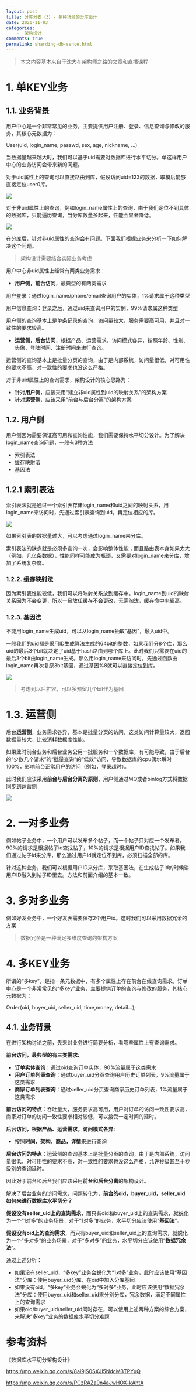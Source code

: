 ```yaml
---
layout: post
title: 分库分表（3）- 多种场景的分库设计
date: 2020-11-03
categories:
    -  架构设计
comments: true
permalink: sharding-db-sence.html
---
```


> 本文内容基本来自于沈大在架构师之路的文章和直播课程

# 1. 单KEY业务

## 1.1. 业务背景

用户中心是一个非常常见的业务，主要提供用户注册、登录、信息查询与修改的服务，其核心元数据为：

User(uid, login_name, passwd, sex, age, nickname, …)

当数据量越来越大时，我们可以基于uid需要对数据库进行水平切分。单这样用户中心的业务访问会带来新的问题。

对于uid属性上的查询可以直接路由到库，假设访问uid=123的数据，取模后能够直接定位user0库。

![](/assets/images/posts/sharding-db/sharding-db-7.png)

对于非uid属性上的查询，例如login_name属性上的查询，由于我们定位不到具体的数据库，只能遍历查询，当分库数量多起来，性能会显著降低。

![](/assets/images/posts/sharding-db/sharding-db-8.png)

在分库后，针对非uid属性的查询会有问题。下面我们根据业务来分析一下如何解决这个问题。

> 架构设计需要结合实际业务考虑

用户中心非uid属性上经常有两类业务需求：

- **用户侧，前台访问**，最典型的有两类需求

用户登录：通过login_name/phone/email查询用户的实体，1%请求属于这种类型

用户信息查询：登录之后，通过uid来查询用户的实例，99%请求属这种类型

用户侧的查询基本上是单条记录的查询，访问量较大，服务需要高可用，并且对一致性的要求较高。

- **运营侧，后台访问**，根据产品、运营需求，访问模式各异，按照年龄、性别、头像、登陆时间、注册时间来进行查询。

运营侧的查询基本上是批量分页的查询，由于是内部系统，访问量很低，对可用性的要求不高，对一致性的要求也没这么严格。

对于非uid属性上的查询需求，架构设计的核心思路为：

- 针对**用户侧**，应该采用“建立非uid属性到uid的映射关系”的架构方案
- 针对**运营侧**，应该采用“前台与后台分离”的架构方案

## 1.2. 用户侧

用户侧因为需要保证高可用和查询性能，我们需要保持水平切分设计。为了解决login_name查询问题，一般有3种方法

- 索引表法
- 缓存映射法
- 基因法

## 1.2.1 索引表法

索引表法就是通过一个索引表存储login_name和uid之间的映射关系，用login_name来访问时，先通过索引表查询到uid，再定位相应的库。

![](/assets/images/posts/sharding-db/sharding-db-9.png)

如果索引表的数据量过大，可以考虑通过login_name来分库。

索引表法的缺点就是必须多查询一次，会影响整体性能；而且路由表本身如果太大（例如，几亿条数据），性能同样可能成为瓶颈，又需要对login_name来分库，增加了系统复杂度。

### 1.2.2. 缓存映射法

因为索引表性能较低，我们可以将映射关系放到缓存中。login_name到uid的映射关系因为不会变更，所以一旦放任缓存不会更改，无需淘汰，缓存命中率超高。

### 1.2.3. 基因法

不能用login_name生成uid，可以从login_name抽取“基因”，融入uid中。

一般我们的uid都是采用ID生成算法生成的64bit的整数，如果我们分8个库，那么uid的最后3个bit就决定了uid基于hash路由到哪个库上。此时我们只需要在uid的最后3个bit由login_name生成。那么用login_name来访问时，先通过函数由login_name再次复原3bit基因，通过基因%8就可以直接定位到库。

![](/assets/images/posts/sharding-db/sharding-db-10.png)

> 考虑到以后扩容，可以多预留几个bit作为基因

# 1.3. 运营侧

后台**运营侧**，业务需求各异，基本是批量分页的访问，这类访问计算量较大，返回数据量较大，比较消耗数据库性能。 

如果此时前台业务和后台业务公用一批服务和一个数据库，有可能导致，由于后台的“少数几个请求”的“批量查询”的“低效”访问，导致数据库的cpu偶尔瞬时100%，影响前台正常用户的访问（例如，登录超时）。

此时我们应该采用**前台与后台分离的原则**，用户侧通过MQ或者binlog方式将数据同步到运营侧

![](/assets/images/posts/sharding-db/sharding-db-11.png)

# 2. 一对多业务

例如帖子业务中，一个用户可以发布多个帖子，而一个帖子只对应一个发布者。90%的请求是根据帖子id查找帖子，10%的请求是根据用户ID查找帖子。如果我们通过帖子id来分库，那么通过用户id就定位不到库，必须扫描全部的库。

针对这种业务，我们可以根据用户ID来分库，采取基因法，在生成帖子id的时候讲用户ID融入到帖子ID里去。方法和前面介绍的基本一致。

# 3. 多对多业务

例如好友业务中，一个好友表需要保存2个用户id。这时我们可以采用数据冗余的方案

> 数据冗余是一种满足多维度查询的架构方案

# 4. 多KEY业务

所谓的“多key”，是指一条元数据中，有多个属性上存在前台在线查询需求。订单中心是一个非常常见的“多key”业务，主要提供订单的查询与修改的服务，其核心元数据为：

Order(oid, buyer_uid, seller_uid, time,money, detail…);

## 4.1. 业务背景

在进行架构讨论之前，先来对业务进行简要分析，看哪些属性上有查询需求。

 **前台访问，最典型的有三类需求:**

- **订单实体查询**：通过oid查询订单实体，90%流量属于这类需求
- **用户订单列表查询**：通过buyer_uid分页查询用户历史订单列表，9%流量属于这类需求
- **商家订单列表查询**：通过seller_uid分页查询商家历史订单列表，1%流量属于这类需求

 **前台访问的特点**：吞吐量大，服务要求高可用，用户对订单的访问一致性要求高，商家对订单的访问一致性要求相对较低，可以接受一定时间的延时。

 **后台访问，根据产品、运营需求，访问模式各异:**

- 按照**时间，架构，商品，详情**来进行查询

**后台访问的特点**：运营侧的查询基本上是批量分页的查询，由于是内部系统，访问量很低，对可用性的要求不高，对一致性的要求也没这么严格，允许秒级甚至十秒级别的查询延时。

因此对于前台和后台我们应该采用**前台和后台分离**的架构设计。

解决了后台业务的访问需求，问题转化为，**前台的oid，buyer_uid，seller_uid如何来进行数据库水平切分？**

**假设没有seller_uid上的查询需求**，而只有oid和buyer_uid上的查询需求，就蜕化为一个“1对多”的业务场景，对于“1对多”的业务，水平切分应该使用“**基因法**”。

**假设没有oid上的查询需求**，而只有buyer_uid和seller_uid上的查询需求，就蜕化为一个“多对多”的业务场景，对于“多对多”的业务，水平切分应该使用“**数据冗余法**”。

通过上述分析：

- 如果没有seller_uid，“多key”业务会蜕化为“1对多”业务，此时应该使用“基因法”分库：使用buyer_uid分库，在oid中加入分库基因
- 如果没有oid，“多key”业务会蜕化为“多对多”业务，此时应该使用“数据冗余法”分库：使用buyer_uid和seller_uid来分别分库，冗余数据，满足不同属性上的查询需求 
- 如果oid/buyer_uid/seller_uid同时存在，可以使用上述两种方案的综合方案，来解决“多key”业务的数据库水平切分难题

# 参考资料

《数据库水平切分架构设计》

https://mp.weixin.qq.com/s/8aI9jS0SXJl5NdcM3TPYuQ

https://mp.weixin.qq.com/s/PCzRAZa9n4aJwHOX-kAhtA